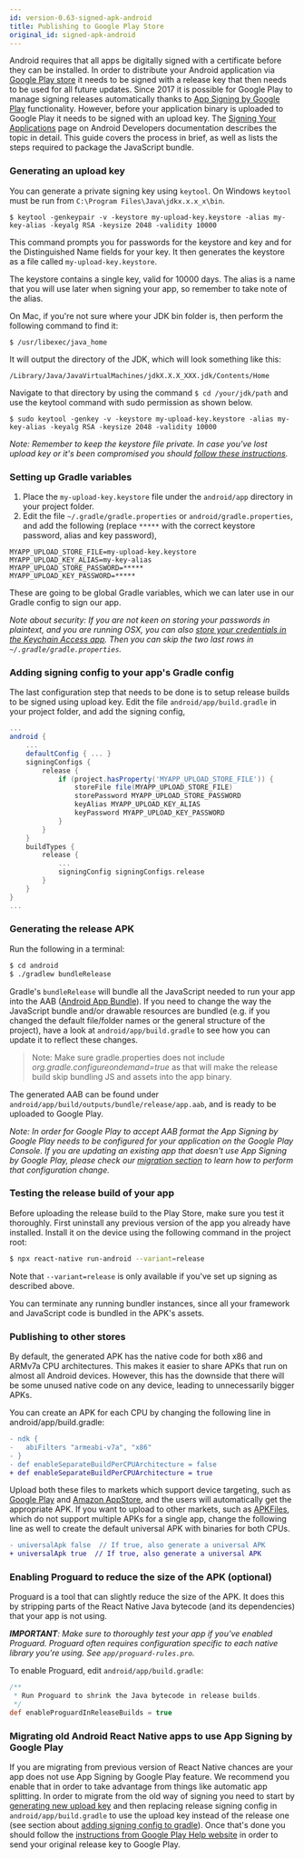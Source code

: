 ```yaml
---
id: version-0.63-signed-apk-android
title: Publishing to Google Play Store
original_id: signed-apk-android
---
```


Android requires that all apps be digitally signed with a certificate before they can be installed. In order to distribute your Android application via [Google Play store](https://play.google.com/store) it needs to be signed with a release key that then needs to be used for all future updates. Since 2017 it is possible for Google Play to manage signing releases automatically thanks to [App Signing by Google Play](https://developer.android.com/studio/publish/app-signing#app-signing-google-play) functionality. However, before your application binary is uploaded to Google Play it needs to be signed with an upload key. The [Signing Your Applications](https://developer.android.com/tools/publishing/app-signing.html) page on Android Developers documentation describes the topic in detail. This guide covers the process in brief, as well as lists the steps required to package the JavaScript bundle.

### Generating an upload key

You can generate a private signing key using `keytool`. On Windows `keytool` must be run from `C:\Program Files\Java\jdkx.x.x_x\bin`.

    $ keytool -genkeypair -v -keystore my-upload-key.keystore -alias my-key-alias -keyalg RSA -keysize 2048 -validity 10000

This command prompts you for passwords for the keystore and key and for the Distinguished Name fields for your key. It then generates the keystore as a file called `my-upload-key.keystore`.

The keystore contains a single key, valid for 10000 days. The alias is a name that you will use later when signing your app, so remember to take note of the alias.

On Mac, if you're not sure where your JDK bin folder is, then perform the following command to find it:

    $ /usr/libexec/java_home

It will output the directory of the JDK, which will look something like this:

    /Library/Java/JavaVirtualMachines/jdkX.X.X_XXX.jdk/Contents/Home

Navigate to that directory by using the command `$ cd /your/jdk/path` and use the keytool command with sudo permission as shown below.

    $ sudo keytool -genkey -v -keystore my-upload-key.keystore -alias my-key-alias -keyalg RSA -keysize 2048 -validity 10000

_Note: Remember to keep the keystore file private. In case you've lost upload key or it's been compromised you should [follow these instructions](https://support.google.com/googleplay/android-developer/answer/7384423#reset)._

### Setting up Gradle variables

1. Place the `my-upload-key.keystore` file under the `android/app` directory in your project folder.
2. Edit the file `~/.gradle/gradle.properties` or `android/gradle.properties`, and add the following (replace `*****` with the correct keystore password, alias and key password),

```
MYAPP_UPLOAD_STORE_FILE=my-upload-key.keystore
MYAPP_UPLOAD_KEY_ALIAS=my-key-alias
MYAPP_UPLOAD_STORE_PASSWORD=*****
MYAPP_UPLOAD_KEY_PASSWORD=*****
```

These are going to be global Gradle variables, which we can later use in our Gradle config to sign our app.

_Note about security: If you are not keen on storing your passwords in plaintext, and you are running OSX, you can also [store your credentials in the Keychain Access app](https://pilloxa.gitlab.io/posts/safer-passwords-in-gradle/). Then you can skip the two last rows in `~/.gradle/gradle.properties`._

### Adding signing config to your app's Gradle config

The last configuration step that needs to be done is to setup release builds to be signed using upload key. Edit the file `android/app/build.gradle` in your project folder, and add the signing config,

```gradle
...
android {
    ...
    defaultConfig { ... }
    signingConfigs {
        release {
            if (project.hasProperty('MYAPP_UPLOAD_STORE_FILE')) {
                storeFile file(MYAPP_UPLOAD_STORE_FILE)
                storePassword MYAPP_UPLOAD_STORE_PASSWORD
                keyAlias MYAPP_UPLOAD_KEY_ALIAS
                keyPassword MYAPP_UPLOAD_KEY_PASSWORD
            }
        }
    }
    buildTypes {
        release {
            ...
            signingConfig signingConfigs.release
        }
    }
}
...
```

### Generating the release APK

Run the following in a terminal:

```sh
$ cd android
$ ./gradlew bundleRelease
```

Gradle's `bundleRelease` will bundle all the JavaScript needed to run your app into the AAB ([Android App Bundle](https://developer.android.com/guide/app-bundle)). If you need to change the way the JavaScript bundle and/or drawable resources are bundled (e.g. if you changed the default file/folder names or the general structure of the project), have a look at `android/app/build.gradle` to see how you can update it to reflect these changes.

> Note: Make sure gradle.properties does not include _org.gradle.configureondemand=true_ as that will make the release build skip bundling JS and assets into the app binary.

The generated AAB can be found under `android/app/build/outputs/bundle/release/app.aab`, and is ready to be uploaded to Google Play.

_Note: In order for Google Play to accept AAB format the App Signing by Google Play needs to be configured for your application on the Google Play Console. If you are updating an existing app that doesn't use App Signing by Google Play, please check our [migration section](#migrating-old-android-react-native-apps-to-use-app-signing-by-google-play) to learn how to perform that configuration change._

### Testing the release build of your app

Before uploading the release build to the Play Store, make sure you test it thoroughly. First uninstall any previous version of the app you already have installed. Install it on the device using the following command in the project root:

```sh
$ npx react-native run-android --variant=release
```

Note that `--variant=release` is only available if you've set up signing as described above.

You can terminate any running bundler instances, since all your framework and JavaScript code is bundled in the APK's assets.

### Publishing to other stores

By default, the generated APK has the native code for both x86 and ARMv7a CPU architectures. This makes it easier to share APKs that run on almost all Android devices. However, this has the downside that there will be some unused native code on any device, leading to unnecessarily bigger APKs.

You can create an APK for each CPU by changing the following line in android/app/build.gradle:

```diff
- ndk {
-   abiFilters "armeabi-v7a", "x86"
- }
- def enableSeparateBuildPerCPUArchitecture = false
+ def enableSeparateBuildPerCPUArchitecture = true
```

Upload both these files to markets which support device targeting, such as [Google Play](https://developer.android.com/google/play/publishing/multiple-apks.html) and [Amazon AppStore](https://developer.amazon.com/docs/app-submission/device-filtering-and-compatibility.html), and the users will automatically get the appropriate APK. If you want to upload to other markets, such as [APKFiles](https://www.apkfiles.com/), which do not support multiple APKs for a single app, change the following line as well to create the default universal APK with binaries for both CPUs.

```diff
- universalApk false  // If true, also generate a universal APK
+ universalApk true  // If true, also generate a universal APK
```

### Enabling Proguard to reduce the size of the APK (optional)

Proguard is a tool that can slightly reduce the size of the APK. It does this by stripping parts of the React Native Java bytecode (and its dependencies) that your app is not using.

_**IMPORTANT**: Make sure to thoroughly test your app if you've enabled Proguard. Proguard often requires configuration specific to each native library you're using. See `app/proguard-rules.pro`._

To enable Proguard, edit `android/app/build.gradle`:

```gradle
/**
 * Run Proguard to shrink the Java bytecode in release builds.
 */
def enableProguardInReleaseBuilds = true
```

### Migrating old Android React Native apps to use App Signing by Google Play

If you are migrating from previous version of React Native chances are your app does not use App Signing by Google Play feature. We recommend you enable that in order to take advantage from things like automatic app splitting. In order to migrate from the old way of signing you need to start by [generating new upload key](#generating-an-upload-key) and then replacing release signing config in `android/app/build.gradle` to use the upload key instead of the release one (see section about [adding signing config to gradle](#adding-signing-config-to-your-app-s-gradle-config)). Once that's done you should follow the [instructions from Google Play Help website](https://support.google.com/googleplay/android-developer/answer/7384423) in order to send your original release key to Google Play.
